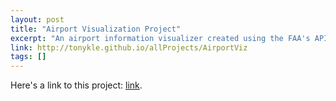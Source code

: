 ```yaml
---
layout: post
title: "Airport Visualization Project"
excerpt: "An airport information visualizer created using the FAA's API"
link: http://tonykle.github.io/allProjects/AirportViz
tags: []
---
```


Here's a link to this project: [link](http://tonykle.github.io/allProjects/AirportViz).
